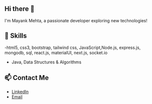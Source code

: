 ## Hi there 👋

I'm Mayank Mehta, a passionate developer exploring new technologies!

## 🚀 Skills
-html5, css3, bootstrap, tailwind css, JavaScript,Node.js, express.js, mongodb, sql,  react.js, materialUI, next.js, socket.io
- Java, Data Structures & Algorithms


## 📫 Contact Me
- [LinkedIn](https://www.linkedin.com/in/mayank1327)
- [Email](mayankmehta1327@gmail.com)


<!--
**mayank1327/mayank1327** is a ✨ _special_ ✨ repository because its `README.md` (this file) appears on your GitHub profile.

Here are some ideas to get you started:

- 🔭 I’m currently working on ...
- 🌱 I’m currently learning ...
- 👯 I’m looking to collaborate on ...
- 🤔 I’m looking for help with ...
- 💬 Ask me about ...
- 📫 How to reach me: ...
- 😄 Pronouns: ...
- ⚡ Fun fact: ...
-->
